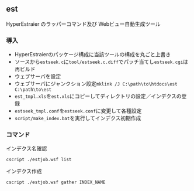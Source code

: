 
## est

HyperEstraier のラッパーコマンド及び Webビュー自動生成ツール

### 導入

 + HyperEstraierのパッケージ構成に当該ツールの構成を丸ごと上書き
 + ソースから``estseek.c``に``tool/estseek.c.diff``でパッチ当てし``estseek.cgi``は再ビルド
 + ウェブサーバを設定
 + ウェブサーバにジャンクション設定``mklink /J C:\path\to\htdocs\est C:\path\to\est``
 + ``est_tmpl.xls``を``est.xls``にコピーしてディレクトリの設定／インデクスの登録
 + ``estseek_tmpl.conf``を``estseek.conf``に変更して各種設定
 + ``script/make_index.bat``を実行してインデクス初期作成

### コマンド

インデクス名確認

    cscript ./estjob.wsf list

インデクス作成

    cscript ./estjob.wsf gather INDEX_NAME

